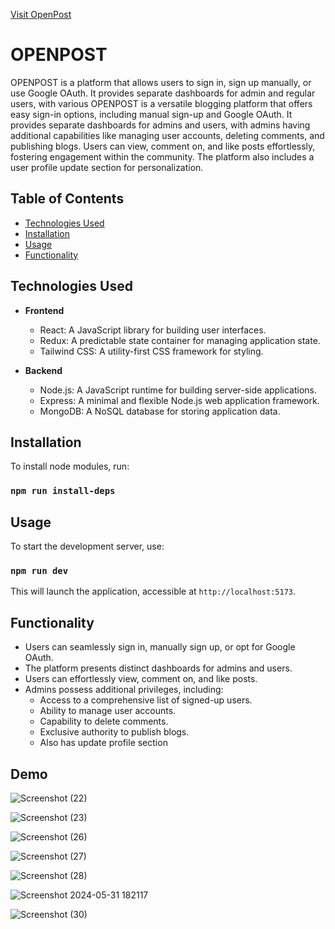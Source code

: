 [Visit OpenPost](https://openpost.onrender.com/)

# OPENPOST

OPENPOST is a platform that allows users to sign in, sign up manually, or use Google OAuth. It provides separate dashboards for admin and regular users, with various 
OPENPOST is a versatile blogging platform that offers easy sign-in options, including manual sign-up and Google OAuth. It provides separate dashboards for admins and users, with admins having additional capabilities like managing user accounts, deleting comments, and publishing blogs. Users can view, comment on, and like posts effortlessly, fostering engagement within the community. The platform also includes a user profile update section for personalization.

## Table of Contents

- [Technologies Used](#technologies-used)
- [Installation](#installation)
- [Usage](#usage)
- [Functionality](#functionality)

## Technologies Used

- **Frontend**
  - React: A JavaScript library for building user interfaces.
  - Redux: A predictable state container for managing application state.
  - Tailwind CSS: A utility-first CSS framework for styling.
  
- **Backend**
  - Node.js: A JavaScript runtime for building server-side applications.
  - Express: A minimal and flexible Node.js web application framework.
  - MongoDB: A NoSQL database for storing application data.

## Installation

To install node modules, run:
### `npm run install-deps`


## Usage

To start the development server, use:
### `npm run dev`


This will launch the application, accessible at `http://localhost:5173`.

## Functionality

- Users can seamlessly sign in, manually sign up, or opt for Google OAuth.
- The platform presents distinct dashboards for admins and users.
- Users can effortlessly view, comment on, and like posts.
- Admins possess additional privileges, including:
  - Access to a comprehensive list of signed-up users.
  - Ability to manage user accounts.
  - Capability to delete comments.
  - Exclusive authority to publish blogs.
  - Also has update profile section


## Demo
![Screenshot (22)](https://github.com/Karansiddiqui/OPENPOST/assets/106966063/80c26c6c-0e0b-4faf-ba3f-f3895008d4a4)

![Screenshot (23)](https://github.com/Karansiddiqui/OPENPOST/assets/106966063/71a9629d-0b76-4230-9c2d-b5ab4580f8d9)

![Screenshot (26)](https://github.com/Karansiddiqui/OPENPOST/assets/106966063/fe0a4418-bb94-4eac-b42d-57a6188c5112)

![Screenshot (27)](https://github.com/Karansiddiqui/OPENPOST/assets/106966063/d652f237-57db-44a9-a507-d65dc5736956)

![Screenshot (28)](https://github.com/Karansiddiqui/OPENPOST/assets/106966063/98f36851-704a-4054-9c0c-b47164d1f334)

![Screenshot 2024-05-31 182117](https://github.com/Karansiddiqui/OPENPOST/assets/106966063/5b281e68-4aa0-4b0d-9e74-f8d309334ac3)

![Screenshot (30)](https://github.com/Karansiddiqui/OPENPOST/assets/106966063/36e80b67-adb7-4080-b133-c0e9050c67be)

